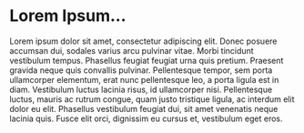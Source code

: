 # Lorem Ipsum...

Lorem ipsum dolor sit amet, consectetur adipiscing elit. Donec posuere accumsan
dui, sodales varius arcu pulvinar vitae. Morbi tincidunt vestibulum tempus.
Phasellus feugiat feugiat urna quis pretium. Praesent gravida neque quis
convallis pulvinar. Pellentesque tempor, sem porta ullamcorper elementum, erat
nunc pellentesque leo, a porta ligula est in diam. Vestibulum luctus lacinia
risus, id ullamcorper nisi. Pellentesque luctus, mauris ac rutrum congue, quam
justo tristique ligula, ac interdum elit dolor eu elit. Phasellus vestibulum
feugiat dui, sit amet venenatis neque lacinia quis. Fusce elit orci, dignissim
eu cursus et, vestibulum eget eros.
